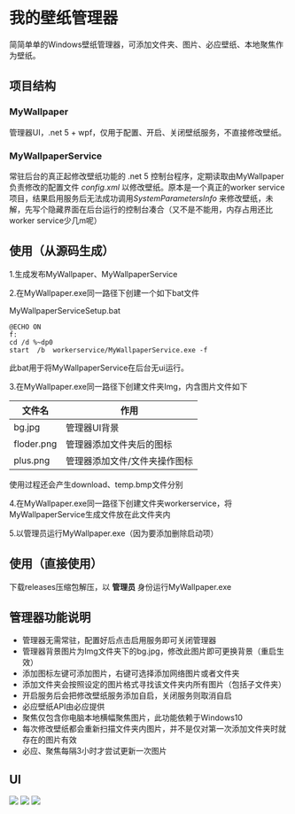 # 我的壁纸管理器
简简单单的Windows壁纸管理器，可添加文件夹、图片、必应壁纸、本地聚焦作为壁纸。

## 项目结构

### MyWallpaper
管理器UI，.net 5 + wpf，仅用于配置、开启、关闭壁纸服务，不直接修改壁纸。

### MyWallpaperService
常驻后台的真正起修改壁纸功能的 .net 5 控制台程序，定期读取由MyWallpaper负责修改的配置文件 *config.xml* 以修改壁纸。原本是一个真正的worker service项目，结果启用服务后无法成功调用*SystemParametersInfo* 来修改壁纸，未解，先写个隐藏界面在后台运行的控制台凑合（又不是不能用，内存占用还比worker service少几m呢）

## 使用（从源码生成）

1.生成发布MyWallpaper、MyWallpaperService

2.在MyWallpaper.exe同一路径下创建一个如下bat文件

MyWallpaperServiceSetup.bat
```
@ECHO ON  
f: 
cd /d %~dp0
start  /b  workerservice/MyWallpaperService.exe -f  
```

此bat用于将MyWallpaperService在后台无ui运行。

3.在MyWallpaper.exe同一路径下创建文件夹Img，内含图片文件如下


| 文件名 | 作用 |
| ------- | ------- |
|bg.jpg|管理器UI背景|
|floder.png|管理器添加文件夹后的图标|
|plus.png|管理器添加文件/文件夹操作图标|

使用过程还会产生download、temp.bmp文件分别

4.在MyWallpaper.exe同一路径下创建文件夹workerservice，将MyWallpaperService生成文件放在此文件夹内

5.以管理员运行MyWallpaper.exe（因为要添加删除启动项）

## 使用（直接使用）

下载releases压缩包解压，以 **管理员** 身份运行MyWallpaper.exe

## 管理器功能说明

- 管理器无需常驻，配置好后点击启用服务即可关闭管理器
- 管理器背景图片为Img文件夹下的bg.jpg，修改此图片即可更换背景（重启生效）
- 添加图标左键可添加图片，右键可选择添加网络图片或者文件夹
- 添加文件夹会按照设定的图片格式寻找该文件夹内所有图片（包括子文件夹）
- 开启服务后会把修改壁纸服务添加自启，关闭服务则取消自启
- 必应壁纸API由必应提供
- 聚焦仅包含你电脑本地横幅聚焦图片，此功能依赖于Windows10
- 每次修改壁纸都会重新扫描文件夹内图片，并不是仅对第一次添加文件夹时就存在的图片有效
- 必应、聚焦每隔3小时才尝试更新一次图片


## UI

![](http://src.qedsd.club/MyWallpaper1.png)
![](http://src.qedsd.club/MyWallpaper2.png)
![](http://src.qedsd.club/MyWallpaper3.png)
